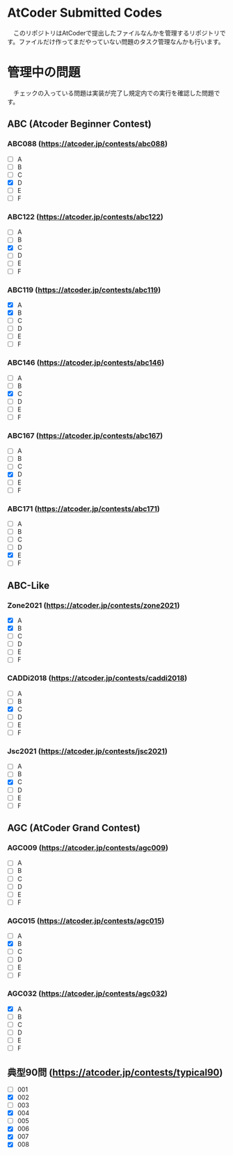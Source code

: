 # AtCoder Submitted Codes
　このリポジトリはAtCoderで提出したファイルなんかを管理するリポジトリです。ファイルだけ作ってまだやっていない問題のタスク管理なんかも行います。

# 管理中の問題
　チェックの入っている問題は実装が完了し規定内での実行を確認した問題です。
## ABC (Atcoder Beginner Contest)

### ABC088 (https://atcoder.jp/contests/abc088)
  * [ ] A
  * [ ] B
  * [ ] C
  * [x] D
  * [ ] E
  * [ ] F

### ABC122 (https://atcoder.jp/contests/abc122)
  * [ ] A
  * [ ] B
  * [x] C
  * [ ] D
  * [ ] E
  * [ ] F

### ABC119 (https://atcoder.jp/contests/abc119)
  * [x] A
  * [x] B
  * [ ] C
  * [ ] D
  * [ ] E
  * [ ] F

### ABC146 (https://atcoder.jp/contests/abc146)
  * [ ] A
  * [ ] B
  * [x] C
  * [ ] D
  * [ ] E
  * [ ] F

### ABC167 (https://atcoder.jp/contests/abc167)
  * [ ] A
  * [ ] B
  * [ ] C
  * [x] D
  * [ ] E
  * [ ] F

### ABC171 (https://atcoder.jp/contests/abc171)
  * [ ] A
  * [ ] B
  * [ ] C
  * [ ] D
  * [x] E
  * [ ] F

## ABC-Like

### Zone2021 (https://atcoder.jp/contests/zone2021)
  * [x] A
  * [x] B
  * [ ] C
  * [ ] D
  * [ ] E
  * [ ] F

### CADDi2018 (https://atcoder.jp/contests/caddi2018)
  * [ ] A
  * [ ] B
  * [x] C
  * [ ] D
  * [ ] E
  * [ ] F

### Jsc2021 (https://atcoder.jp/contests/jsc2021)
  * [ ] A
  * [ ] B
  * [x] C
  * [ ] D
  * [ ] E
  * [ ] F

## AGC (AtCoder Grand Contest)

### AGC009 (https://atcoder.jp/contests/agc009)
  * [ ] A
  * [ ] B
  * [ ] C
  * [ ] D
  * [ ] E
  * [ ] F

### AGC015 (https://atcoder.jp/contests/agc015)
  * [ ] A
  * [x] B
  * [ ] C
  * [ ] D
  * [ ] E
  * [ ] F

### AGC032 (https://atcoder.jp/contests/agc032)
  * [x] A
  * [ ] B
  * [ ] C
  * [ ] D
  * [ ] E
  * [ ] F

## 典型90問 (https://atcoder.jp/contests/typical90)
  * [ ] 001
  * [x] 002
  * [ ] 003
  * [x] 004
  * [ ] 005
  * [x] 006 
  * [x] 007
  * [x] 008